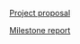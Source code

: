 [Project proposal](https://docs.google.com/document/d/1zUURx59A98Uk9DMHXRQdo8xecaW7_0PK2N_gQ3gkqUg/edit#heading=h.7xmf97b5jbjr)

[Milestone report](https://www.overleaf.com/project/5bd624475fd48803d7b86ac9)

